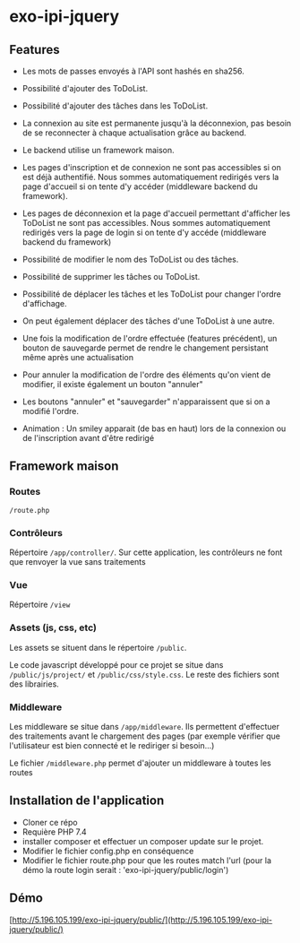 ﻿# exo-ipi-jquery

## Features 
* Les mots de passes envoyés à l'API sont hashés en sha256.
* Possibilité d'ajouter des ToDoList.
* Possibilité d'ajouter des tâches dans les ToDoList.
* La connexion au site est permanente jusqu'à la déconnexion, pas besoin de se reconnecter à chaque actualisation grâce au backend.
* Le backend utilise un framework maison.
* Les pages d'inscription et de connexion ne sont pas accessibles si on est déjà authentifié. Nous sommes automatiquement redirigés vers la page d'accueil si on tente d'y accéder (middleware backend du framework).
* Les pages de déconnexion et la page d'accueil permettant d'afficher les ToDoList ne sont pas accessibles. Nous sommes automatiquement redirigés vers la page de login si on tente d'y accéde (middleware backend du framework)

* Possibilité de modifier le nom des ToDoList ou des tâches.
* Possibilité de supprimer les tâches ou ToDoList.
* Possibilité de déplacer les tâches et les ToDoList pour changer l'ordre d'affichage.
* On peut également déplacer des tâches d'une ToDoList à une autre.
* Une fois la modification de l'ordre effectuée (features précédent), un bouton de sauvegarde permet de rendre le changement persistant même après une actualisation
* Pour annuler la modification de l'ordre des éléments qu'on vient de modifier, il existe également un bouton "annuler"
* Les boutons "annuler" et "sauvegarder" n'apparaissent que si on a modifié l'ordre.
* Animation : Un smiley apparait (de bas en haut) lors de la connexion ou de l'inscription avant d'être redirigé

## Framework maison

### Routes

`/route.php`

### Contrôleurs

Répertoire `/app/controller/`. Sur cette application, les contrôleurs ne font que renvoyer la vue sans traitements

### Vue

Répertoire `/view`

### Assets (js, css, etc)

Les assets se situent dans le répertoire `/public`. 

Le code javascript développé pour ce projet se situe dans `/public/js/project/` et `/public/css/style.css`. Le reste des fichiers sont des librairies. 

### Middleware

Les middleware se situe dans `/app/middleware`. Ils permettent d'effectuer des traitements avant le chargement des pages (par exemple vérifier que l'utilisateur est bien connecté et le rediriger si besoin...)

Le fichier `/middleware.php` permet d'ajouter un middleware à toutes les routes

## Installation de l'application 

* Cloner ce répo
* Requière PHP 7.4
* installer composer et effectuer un composer update sur le projet. 
* Modifier le fichier config.php en conséquence
* Modifier le fichier route.php pour que les routes match l'url (pour la démo la route login serait : 'exo-ipi-jquery/public/login')

## Démo

[http://5.196.105.199/exo-ipi-jquery/public/](http://5.196.105.199/exo-ipi-jquery/public/)


